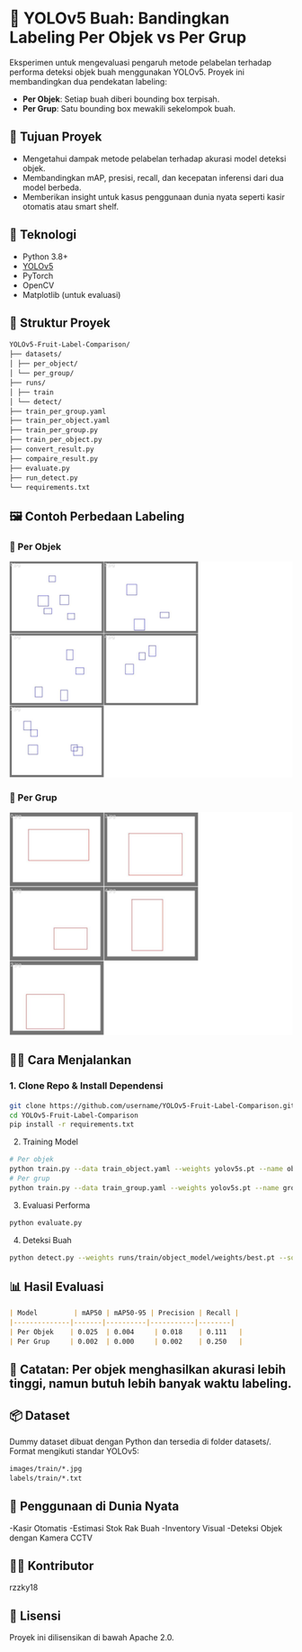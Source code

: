 # 🍎 YOLOv5 Buah: Bandingkan Labeling Per Objek vs Per Grup

Eksperimen untuk mengevaluasi pengaruh metode pelabelan terhadap performa deteksi objek buah menggunakan YOLOv5. Proyek ini membandingkan dua pendekatan labeling:
- **Per Objek**: Setiap buah diberi bounding box terpisah.
- **Per Grup**: Satu bounding box mewakili sekelompok buah.

## 🧠 Tujuan Proyek
- Mengetahui dampak metode pelabelan terhadap akurasi model deteksi objek.
- Membandingkan mAP, presisi, recall, dan kecepatan inferensi dari dua model berbeda.
- Memberikan insight untuk kasus penggunaan dunia nyata seperti kasir otomatis atau smart shelf.

## 🧰 Teknologi
- Python 3.8+
- [YOLOv5](https://github.com/ultralytics/yolov5)
- PyTorch
- OpenCV
- Matplotlib (untuk evaluasi)

## 📁 Struktur Proyek
```markdown
YOLOv5-Fruit-Label-Comparison/
├── datasets/
│ ├── per_object/
│ └── per_group/
├── runs/
│ ├── train
│ └── detect/
├── train_per_group.yaml
├── train_per_object.yaml
├── train_per_group.py
├── train_per_object.py
├── convert_result.py
├── compaire_result.py
├── evaluate.py
├── run_detect.py
└── requirements.txt
```
## 🖼️ Contoh Perbedaan Labeling

### 🔹 Per Objek
![Per Objek](images/sample_object.jpg)

### 🔸 Per Grup
![Per Grup](images/sample_group.jpg)

## 🏃‍♂️ Cara Menjalankan

### 1. Clone Repo & Install Dependensi
```bash
git clone https://github.com/username/YOLOv5-Fruit-Label-Comparison.git
cd YOLOv5-Fruit-Label-Comparison
pip install -r requirements.txt
```
2. Training Model
```bash
# Per objek
python train.py --data train_object.yaml --weights yolov5s.pt --name object_model
# Per grup
python train.py --data train_group.yaml --weights yolov5s.pt --name group_model
```
3. Evaluasi Performa
```bash
python evaluate.py
```
4. Deteksi Buah
```bash
python detect.py --weights runs/train/object_model/weights/best.pt --source data/test.jpg
```
## 📊 Hasil Evaluasi
```markdown
| Model         | mAP50 | mAP50-95 | Precision | Recall |
|--------------|-------|----------|-----------|--------|
| Per Objek    | 0.025  | 0.004     | 0.018    | 0.111   |
| Per Grup     | 0.002  | 0.000     | 0.002    | 0.250   |
```

## 📌 Catatan: Per objek menghasilkan akurasi lebih tinggi, namun butuh lebih banyak waktu labeling.

## 📦 Dataset
Dummy dataset dibuat dengan Python dan tersedia di folder datasets/. Format mengikuti standar YOLOv5:

```bash
images/train/*.jpg
labels/train/*.txt
```
## 🤖 Penggunaan di Dunia Nyata
  -Kasir Otomatis
  -Estimasi Stok Rak Buah
  -Inventory Visual
  -Deteksi Objek dengan Kamera CCTV

## 🧑‍💻 Kontributor
rzzky18

## 📜 Lisensi
Proyek ini dilisensikan di bawah Apache 2.0.
